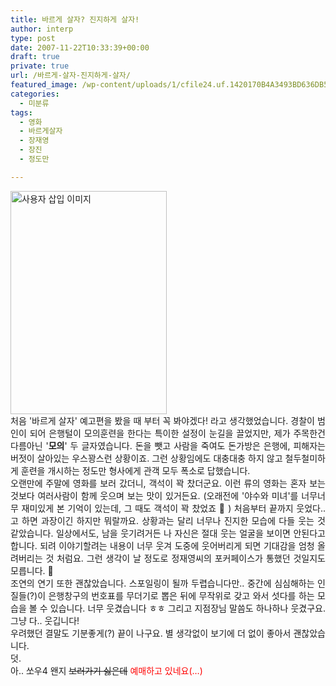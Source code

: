 ```yaml
---
title: 바르게 살자? 진지하게 살자!
author: interp
type: post
date: 2007-11-22T10:33:39+00:00
draft: true
private: true
url: /바르게-살자-진지하게-살자/
featured_image: /wp-content/uploads/1/cfile24.uf.1420170B4A3493BD636DB5.jpg
categories:
  - 미분류
tags:
  - 영화
  - 바르게살자
  - 장재영
  - 장진
  - 정도만

---
```

<img src="http://interp.iwinv.net/wp-content/uploads/1/cfile24.uf.1420170B4A3493BD636DB5.jpg" class="alignleft" width="250" height="357" alt="사용자 삽입 이미지" />

<div style="text-align: justify;">
  처음 '바르게 살자' 예고편을 봤을 때 부터 꼭 봐야겠다! 라고 생각했었습니다. 경찰이 범인이 되어 은행털이 모의훈련을 한다는 특이한 설정이 눈길을 끌었지만, 제가 주목한건 다름아닌 '<strong>모의</strong>' 두 글자였습니다. 돈을 뺏고 사람을 죽여도 돈가방은 은행에, 피해자는 버젓이 살아있는 우스꽝스런 상황이죠. 그런 상황임에도 대충대충 하지 않고 철두철미하게 훈련을 개시하는 정도만 형사에게 관객 모두 폭소로 답했습니다.
</div>

<div style="text-align: justify;">
</div>

<div style="text-align: justify;">
  오랜만에 주말에 영화를 보러 갔더니, 객석이 꽉 찼더군요. 이런 류의 영화는 혼자 보는 것보다 여러사람이 함께 웃으며 보는 맛이 있거든요. (오래전에 '야수와 미녀'를 너무너무 재미있게 본 기억이 있는데, 그 때도 객석이 꽉 찼었죠 🙂 )&nbsp;처음부터 끝까지 웃었다.. 고 하면 과장이긴 하지만 뭐랄까요. 상황과는 달리 너무나 진지한 모습에 다들 웃는 것 같았습니다.&nbsp;일상에서도, 남을 웃기려거든 나 자신은 절대 웃는 얼굴을 보이면 안된다고 합니다.&nbsp;되려 이야기할려는 내용이 너무 웃겨 도중에 웃어버리게 되면 기대감을 엄청 올려버리는 것 처럼요.&nbsp;그런 생각이 날 정도로 정재영씨의 포커페이스가 통했던 것일지도 모릅니다. 🙂
</div>

<div style="text-align: justify;">
</div>

<div style="text-align: justify;">
  조연의 연기 또한 괜찮았습니다.&nbsp;스포일링이 될까 두렵습니다만.. 중간에 심심해하는 인질들(?)이 은행창구의 번호표를 무더기로 뽑은 뒤에 무작위로 갖고 와서 섯다를 하는 모습을 볼 수 있습니다. 너무 웃겼습니다 ㅎㅎ 그리고 지점장님 말씀도 하나하나 웃겼구요. 그냥 다.. 웃깁니다!&nbsp;
</div>

<div style="text-align: justify;">
</div>

<div style="text-align: justify;">
  우려했던 결말도 기분좋게(?) 끝이 나구요. 별 생각없이 보기에 더 없이 좋아서 괜찮았습니다.&nbsp;
</div>

<div style="text-align: justify;">
</div>

<div style="text-align: justify;">
  덧.
</div>

<div style="text-align: justify;">
  아.. 쏘우4 왠지 <strike>보러가기 싫은데</strike>&nbsp;<font color="#ff0000">예매하고 있네요(&#8230;)</font>
</div></p>